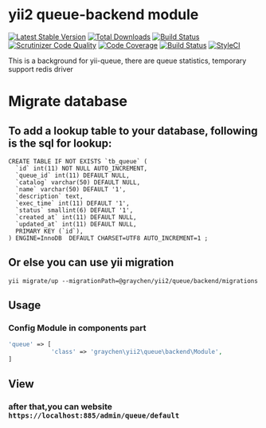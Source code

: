 
# yii2 queue-backend module
[![Latest Stable Version](https://poser.pugx.org/graychen/yii2-queue-backend/version)](https://packagist.org/packages/graychen/yii2-queue-backend)
[![Total Downloads](https://poser.pugx.org/graychen/yii2-queue-backend/downloads)](https://packagist.org/packages/graychen/yii2-queue-backend)
[![Build Status](https://travis-ci.org/Graychen/yii2-queue-backend.svg?branch=master)](https://travis-ci.org/Graychen/yii2-queue-backend)
[![Scrutinizer Code Quality](https://scrutinizer-ci.com/g/Graychen/yii2-queue-backend/badges/quality-score.png?b=master)](https://scrutinizer-ci.com/g/Graychen/yii2-queue-backend/?branch=master)
[![Code Coverage](https://scrutinizer-ci.com/g/Graychen/yii2-queue-backend/badges/coverage.png?b=master)](https://scrutinizer-ci.com/g/Graychen/yii2-queue-backend/?branch=master)
[![Build Status](https://scrutinizer-ci.com/g/Graychen/yii2-queue-backend/badges/build.png?b=master)](https://scrutinizer-ci.com/g/Graychen/yii2-queue-backend/build-status/master)
[![StyleCI](https://styleci.io/repos/109097207/shield?branch=master)](https://styleci.io/repos/109097207)

This is a background for yii-queue, there are queue statistics, temporary support redis driver
# Migrate database

## To add a lookup table to your database, following is the sql for lookup:

``` mysql
CREATE TABLE IF NOT EXISTS `tb_queue` (
  `id` int(11) NOT NULL AUTO_INCREMENT,
  `queue_id` int(11) DEFAULT NULL,
  `catalog` varchar(50) DEFAULT NULL,
  `name` varchar(50) DEFAULT '1',
  `description` text,
  `exec_time` int(11) DEFAULT '1',
  `status` smallint(6) DEFAULT '1',
  `created_at` int(11) DEFAULT NULL,
  `updated_at` int(11) DEFAULT NULL,	  
  PRIMARY KEY (`id`),  
) ENGINE=InnoDB  DEFAULT CHARSET=UTF8 AUTO_INCREMENT=1 ;
```
## Or else you can use yii migration
```
yii migrate/up --migrationPath=@graychen/yii2/queue/backend/migrations
```
## Usage
### Config Module in components part
``` php 
'queue' => [
            'class' => 'graychen\yii2\queue\backend\Module',
]
```
## View
### after that,you can website `https://localhost:885/admin/queue/default`

